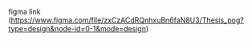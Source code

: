 figma link (https://www.figma.com/file/zxCzACdRQnhxuBn6faN8U3/Thesis_pog?type=design&node-id=0-1&mode=design)
